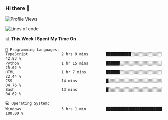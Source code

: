 ### Hi there 👋
<!--START_SECTION:waka-->
![Profile Views](http://img.shields.io/badge/Profile%20Views-0-blue)

![Lines of code](https://img.shields.io/badge/From%20Hello%20World%20I%27ve%20Written-656.8%20thousand%20lines%20of%20code-blue)

📊 **This Week I Spent My Time On** 

```text
💬 Programming Languages: 
TypeScript               2 hrs 9 mins        ███████████░░░░░░░░░░░░░░   42.83 % 
Python                   1 hr 15 mins        ██████░░░░░░░░░░░░░░░░░░░   25.02 % 
HTML                     1 hr 7 mins         ██████░░░░░░░░░░░░░░░░░░░   22.44 % 
CSS                      14 mins             █░░░░░░░░░░░░░░░░░░░░░░░░   04.76 % 
Bash                     13 mins             █░░░░░░░░░░░░░░░░░░░░░░░░   04.62 % 

💻 Operating System: 
Windows                  5 hrs 1 min         █████████████████████████   100.00 % 
```


<!--END_SECTION:waka-->
<!--
**AnimeruFR/AnimeruFR** is a ✨ _special_ ✨ repository because its `README.md` (this file) appears on your GitHub profile.

Here are some ideas to get you started:

- 🔭 I’m currently working on ...
- 🌱 I’m currently learning ...
- 👯 I’m looking to collaborate on ...
- 🤔 I’m looking for help with ...
- 💬 Ask me about ...
- 📫 How to reach me: ...
- 😄 Pronouns: ...
- ⚡ Fun fact: ...
-->
